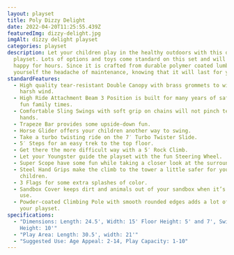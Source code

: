 ```yaml
---
layout: playset
title: Poly Dizzy Delight
date: 2022-04-20T11:25:55.439Z
featuredImg: dizzy-delight.jpg
imgAlt: dizzy delight playset
categories: playset
description: Let your children play in the healthy outdoors with this delightful
  playset. Lots of options and toys come standard on this set and will keep them
  happy for hours. Since it is crafted from durable polymer coated lumber, save
  yourself the headache of maintenance, knowing that it will last for years.
standardFeatures:
  - High quality tear-resistant Double Canopy with brass grommets to withstand
    harsh wind.
  - High Ride Attachment Beam 3 Position is built for many years of safe use and
    fun family times.
  - Comfortable Sling Swings with soft grip on chains will not pinch tender
    hands.
  - Trapeze Bar provides some upside-down fun.
  - Horse Glider offers your children another way to swing.
  - Take a turbo twisting ride on the 7′ Turbo Twister Slide.
  - 5′ Steps for an easy trek to the top floor.
  - Get there the more difficult way with a 5′ Rock Climb.
  - Let your Youngster guide the playset with the fun Steering Wheel.
  - Super Scope have some fun while taking a closer look at the surroundings.
  - Steel Hand Grips make the climb to the tower a little safer for your
    children.
  - 3 Flags for some extra splashes of color.
  - Sandbox Cover keeps dirt and animals out of your sandbox when it’s not in
    use.
  - Powder-coated Climbing Pole with smooth rounded edges adds a lot of fun to
    your playset.
specifications:
  - "Dimensions: Length: 24.5', Width: 15' Floor Height: 5' and 7', Swing
    Height: 10'"
  - "Play Area: Length: 30.5', width: 21'"
  - "Suggested Use: Age Appeal: 2-14, Play Capacity: 1-10"
---
```

